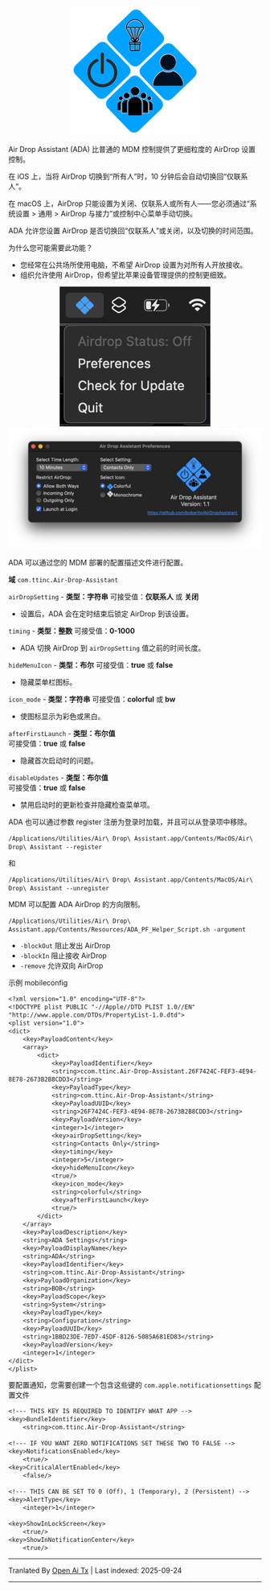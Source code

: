 <div id="header" align="center">
  <img src="https://raw.githubusercontent.com/boberito/AirDropAssistant/main/icon.png"/>
</div>

Air Drop Assistant (ADA) 比普通的 MDM 控制提供了更细粒度的 AirDrop 设置控制。

在 iOS 上，当将 AirDrop 切换到“所有人”时，10 分钟后会自动切换回“仅联系人”。

在 macOS 上，AirDrop 只能设置为关闭、仅联系人或所有人——您必须通过“系统设置 > 通用 > AirDrop 与接力”或控制中心菜单手动切换。

ADA 允许您设置 AirDrop 是否切换回“仅联系人”或关闭，以及切换的时间范围。

为什么您可能需要此功能？
- 您经常在公共场所使用电脑，不希望 AirDrop 设置为对所有人开放接收。
- 组织允许使用 AirDrop，但希望比苹果设备管理提供的控制更细致。

<div align="center">
    <img src="https://raw.githubusercontent.com/boberito/AirDropAssistant/main/adamenu.png" /><img src="https://raw.githubusercontent.com/boberito/AirDropAssistant/main/adaprefs.png" />
</div>

ADA 可以通过您的 MDM 部署的配置描述文件进行配置。

**域** `com.ttinc.Air-Drop-Assistant`

`airDropSetting` - **类型：字符串**
可接受值：**仅联系人** 或 **关闭**
- 设置后，ADA 会在定时结束后锁定 AirDrop 到该设置。

`timing` - **类型：整数**
可接受值：**0-1000**
- ADA 切换 AirDrop 到 `airDropSetting` 值之前的时间长度。

`hideMenuIcon` - **类型：布尔**
可接受值：**true** 或 **false**
- 隐藏菜单栏图标。

`icon_mode` - **类型：字符串**
可接受值：**colorful** 或 **bw**
- 使图标显示为彩色或黑白。

`afterFirstLaunch` - **类型：布尔值**  
可接受值：**true** 或 **false**  
- 隐藏首次启动时的问题。  

`disableUpdates` - **类型：布尔值**  
可接受值：**true** 或 **false**  
- 禁用启动时的更新检查并隐藏检查菜单项。  

ADA 也可以通过参数 register 注册为登录时加载，并且可以从登录项中移除。  

`/Applications/Utilities/Air\ Drop\ Assistant.app/Contents/MacOS/Air\ Drop\ Assistant --register`  

和  

`/Applications/Utilities/Air\ Drop\ Assistant.app/Contents/MacOS/Air\ Drop\ Assistant --unregister`  

MDM 可以配置 ADA AirDrop 的方向限制。  

`/Applications/Utilities/Air\ Drop\ Assistant.app/Contents/Resources/ADA_PF_Helper_Script.sh -argument`  

- `-blockOut` 阻止发出 AirDrop  
- `-blockIn` 阻止接收 AirDrop  
- `-remove` 允许双向 AirDrop  

示例 mobileconfig

```
<?xml version="1.0" encoding="UTF-8"?>
<!DOCTYPE plist PUBLIC "-//Apple//DTD PLIST 1.0//EN" "http://www.apple.com/DTDs/PropertyList-1.0.dtd">
<plist version="1.0">
<dict>
    <key>PayloadContent</key>
    <array>
        <dict>
            <key>PayloadIdentifier</key>
            <string>ccom.ttinc.Air-Drop-Assistant.26F7424C-FEF3-4E94-8E78-2673B2B8CDD3</string>
            <key>PayloadType</key>
            <string>com.ttinc.Air-Drop-Assistant</string>
            <key>PayloadUUID</key>
            <string>26F7424C-FEF3-4E94-8E78-2673B2B8CDD3</string>
            <key>PayloadVersion</key>
            <integer>1</integer>
            <key>airDropSetting</key>
            <string>Contacts Only</string>
            <key>timing</key>
            <integer>5</integer>
            <key>hideMenuIcon</key>
            <true/>
            <key>icon_mode</key>
            <string>colorful</string>
            <key>afterFirstLaunch</key>
            <true/>
        </dict>
    </array>
    <key>PayloadDescription</key>
    <string>ADA Settings</string>
    <key>PayloadDisplayName</key>
    <string>ADA</string>
    <key>PayloadIdentifier</key>
    <string>com.ttinc.Air-Drop-Assistant</string>
    <key>PayloadOrganization</key>
    <string>BOB</string>
    <key>PayloadScope</key>
    <string>System</string>
    <key>PayloadType</key>
    <string>Configuration</string>
    <key>PayloadUUID</key>
    <string>1BBD23DE-7ED7-45DF-8126-5085A681ED83</string>
    <key>PayloadVersion</key>
    <integer>1</integer>
</dict>
</plist>
```

要配置通知，您需要创建一个包含这些键的 `com.apple.notificationsettings` 配置文件
```
<!--- THIS KEY IS REQUIRED TO IDENTIFY WHAT APP -->
<key>BundleIdentifier</key>
	<string>com.ttinc.Air-Drop-Assistant</string>

<!--- IF YOU WANT ZERO NOTIFICATIONS SET THESE TWO TO FALSE -->
<key>NotificationsEnabled</key>
	<true/>
<key>CriticalAlertEnabled</key>
	<false/>

<!--- THIS CAN BE SET TO 0 (Off), 1 (Temporary), 2 (Persistent) -->
<key>AlertType</key>
	<integer>1</integer>
				
<key>ShowInLockScreen</key>
	<true/>
<key>ShowInNotificationCenter</key>
	<true/>
```


---


Tranlated By [Open Ai Tx](https://github.com/OpenAiTx/OpenAiTx) | Last indexed: 2025-09-24


---